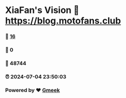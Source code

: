 # XiaFan's Vision :link: https://blog.motofans.club 
### :page_facing_up: [16](https://blog.motofans.club/tag.html) 
### :speech_balloon: 0 
### :hibiscus: 48744 
### :alarm_clock: 2024-07-04 23:50:03 
### Powered by :heart: [Gmeek](https://github.com/Meekdai/Gmeek)
